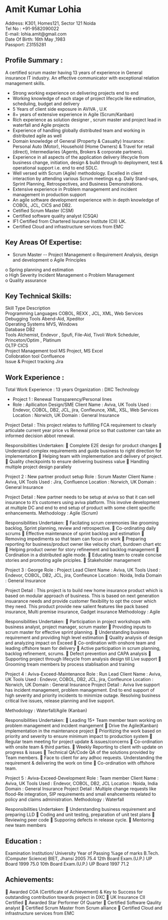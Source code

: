 # Amit Kumar Lohia
<div> Address:                K301, Homes121, Sector 121 Noida
 <div>Tel No :                +91-9582090022
 <div>E-mail:                 lohia.amit@gmail.com
 <div>Date Of Birth:          16th  May ,1983
    <div>Passport:               Z3155281	</div>

## Profile Summary : 
A certified scrum master having 13 years of experience in General insurance IT industry. An effective communicator with exceptional relation management skills.
- Strong working experience on delivering projects end to end 
- Working knowledge of each stage of project lifecycle like estimation, scheduling, budget and delivery 
- 5 Years of client side exposure in AVIVA , U.K 
- 8+ years of  extensive experience in Agile (Scrum/Kanban) 
- Rich experience as solution designer , scrum master and project lead in waterfall and Agile projects 
- Experience of handling globally distributed team and working in distributed agile as well 
- Domain knowledge of General (Property & Casualty) Insurance: Personal Auto (Motor), Household (Home Owners) & Travel for retail (direct), Intermediaries (Agents, Brokers & corporate partners). 
- Experience in all aspects of the application delivery lifecycle from business change, initiation, design & build through to deployment, test & operational support i.e. end to end SDLC. 
- Well versed with Scrum (Agile) methodology. Excelled in client interaction by attending various Scrum meetings e.g. Daily Stand-ups, Sprint Planning, Retrospectives, and Business Demonstrations. 
- Extensive experience in Problem managememt and incident management in production support 
- An agile software development experience with in depth knowledge of COBOL, JCL, CICS and DB2. 
- Cetified Scrum Master (CSM) 
- Certified software quality analyst (CSQA) 
- IF1 Certified from Chartered Isurance Institute (CII) UK.
- Certified Cloud and infrastructure services from EMC 

## Key Areas Of Expertise: 
- Scrum Master		-- Project Management
o	Requirement Analysis, design and development	o	Agile Principles
<div>o	Spring planning and estimation
<div>	o	High Severity Incident Management	o	Problem Management 
<div>o	Quality assurance 	

	
		
<h2>Key Technical Skills: </h2>

<div>Skill Type	Description
<div>Programming Languages	COBOL, REXX , JCL, XML, Web Services
<div>Debugging Tools	Abend-Aid, Xpeditor
<div>Operating Systems	MVS, Windows
<div>Database	DB2
<div>Tools	Alchemist, Endevor , Spufi, File-Aid, Tivoli Work Scheduler, Princeton/Optim , Platinum 
<div>OLTP	CICS 
<div>Project Management tool	MS Project, MS Excel
<div>Collobration tool	Confluence 
<div>Issue & Project tracking	Jira

<h2>Work Experience :</h2>

<div>Total Work Experience : 13 years 
Organization : DXC Technology

- Project 1 	: Renewal Transparency/Personal lines
- Role		: Apllicaiton Design/SME
Client Name	: Aviva, UK 
Tools Used	: Endevor, COBOL, DB2, JCL, jira, Confleunce, XML, XSL, Web Services
Location 	: Norwich, UK
Domain	: General Insurance 

Project Detail : This project relates to fulfilling FCA requirement to clearly articulate current year price vs Renewal price so that customer can take an informed decision abbot renewal.

Responsibilities Undertaken: 
	Complete E2E design for product changes
	Understand complex requirements and guide business to right direction for implementation
	Helping team with implementation and delivery of project.
	Quality checkpoints to ensure delivering business value
	Handling multiple project design parallely 
</div>
<div>
Project 2 	: New partner product setup 
Role		: Scrum Master
Client Name	: Aviva, UK 
Tools Used	: Jira, Confluence
Location 	: Norwich, UK
Domain	: General Insurance

Project Detail : New partner needs to be setup at aviva so that it can sell insurance to it’s customers using aviva platform. This involve development at multiple DC and end to end setup of product with some client specific enhancements.
Methodology : Agile (Scrum)

Responsibilities Undertaken: 
	Facilating scrum ceremonies like grooming backlog, Sprint planning, review and retrospective.
	Co-ordinating daily scrums 
	Effective maintenance of sprint backlog and estimation
	Removing  impediments so that team can focus on work
	Preparing reporting for business/product owner like velocity chart, burdown chart etc
	Helping product owner for story refinement and backlog management
	Cordination in a distributed agile mode.
	Educating team to create concise stories and promoting agile priciples.
	Stakeholder management
</div>
<div>
Project 3 	: George
Role		: Project Lead
Client Name	: Aviva, UK 
Tools Used	: Endevor, COBOL, DB2, JCL, jira, Confleunce
Location 	: Noida, India
Domain	: General Insurance

Project Detail : This project is to build new home insurance product which is based on modular approach of business. This is based on next generation insuarance needs and provide customer flexibility to opt the cover which they need. This product provide new salient features like pack based insurance, Multi premise insurance, Gadget insurance
Methodology : Agile 

Responsibilities Undertaken: 
	Participation in project workshops with business analyst, project manager, scrum master
	Providing inputs to scrum master for effective sprint planning.
	Understanding business requirement and providing high level estimation
	Quality analysis of design and analyzing impact on Exceed
	Co-ordination with onshore team and leading offshore team for delivery
	Active participation in scrum planning, backlog refinement, scrums.
	Defect prevention and CAPA analysis
	Supporting project through lifecycle from analysis design till Live support
	Grooming tream members by process stablisation and training

</div>
<div>
Project 4 : Aviva-Exceed-Maintenance
Role		: Run Lead
Client Name	: Aviva, UK 
Tools Used	: Endevor, COBOL, DB2, JCL, jira, Confleunce
Location 	: Norwich, UK
Domain	: General Insurance
Project Detail : Aviva live support has incident management, problem management. End to end support of high severity and priority incidents to minimize outage. Resolving business critical live issues, release planning and live support. 

Methodology 	: Waterfall/Agile (Kanban)
			 
Responsibilities Undertaken: 
	Leading 15+ Team member team working on problem management and incident mangement
	Drive the Agile(Kanban) implementation in the maintenance project
	Prioritizing the work based on priority and severity to ensure minimum impact to production system
	Regular team meeting for project update & issues/concerns
	Co-ordination with onsite team & third parties.
	Weekly Reporting to client with update on progress & issues
	Technical QA/Code QA of the solutions provided by Team members.
	Face to client for any adhoc requests. Understanding the requirement & delivering the work on time
	Co-ordination with offshore team.

</div>
<div>
Project 5 : Aviva-Exceed-Development
Role		: Team member
Client Name	: Aviva, UK 
Tools Used	: Endevor, COBOL, DB2, JCL
Location 	: Noida, India
Domain	: General Insurance
Project Detail : Multiple change requests like flood-Re integration, SIP requirements and small enahcements related to policy and claims administration. 
Methodology : Waterfall		 
	
Responsibilities Undertaken: 
	Understanding business requirement and preparing LLD
	Coding and unit testing, preparation of unit test plans
	Reviewing peer code
	Supporing defects in release cycle.
	Mentoring new team members

</div>




<h2>Education : </h2>     
<div>
          Examination	      Institution/   University	Year of 
Passing	%age of 
marks 
B.Tech. (Computer Science)	BIET, Jhansi	  2005	  75.4
12th Board Exam.(U.P.)	UP Board	  1999	  75.0
10th Board Exam.(U.P.)	UP Board	  1997	  71.2
  </div> 
<h2>Achievements:</h2>
<div>
	Awarded COA (Certificate of Achievement) & Key to Success for outstanding contribution towards project in DXC
	UK Insurance CII Certified
	Awarded Star Performer Of Quarter 
	Certified Software Qaulity analyst
	Certified Scrum Master from Scrum alliance
	Certified Cloud and infrastructure services from EMC
</div>
